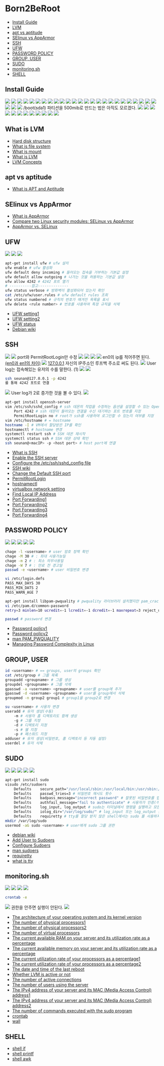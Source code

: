 # Born2BeRoot
- [Install Guide](#install-guide)
- [LVM](#what-is-lvm)
- [apt vs aptitude](#apt-vs-aptitude)
- [SElinux vs AppArmor](#selinux-vs-apparmor)
- [SSH](#ssh)
- [UFW](#ufw)
- [PASSWORD POLICY](#password-policy)
- [GROUP, USER](#group-user)
- [SUDO](#sudo)
- [monitoring.sh](#monitoringsh)
- [SHELL](#shell)

## Install Guide
![](img/1.png)
![](img/2.png)
![](img/3.png)
![](img/4.png)
![](img/5.png)
![](img/6.png)
![](img/7.png)
![](img/8.png)
![](img/9.png)
![](img/10.png)
![](img/11.png)
![](img/12.png)
![](img/13.png)
![](img/14.png)
![](img/15.png)
![](img/16.png)
![](img/17.png)
![](img/18.png)
![](img/19.png)
![](img/20.png)
![](img/21.png)
![](img/22.png)
![](img/23.png)
![](img/24.png)
![](img/25.png)
![](img/26.png)
![](img/27.png)
![](img/28.png)
/boot(sda1) 파티션을 500mib로 만드는 법은 아직도 모르겠다.
![](img/29.png)
![](img/30.png)
![](img/31.png)
![](img/32.png)
![](img/33.png)
![](img/34.png)
![](img/35.png)
![](img/36.png)
![](img/37.png)
![](img/38.png)
![](img/39.png)
![](img/40.png)

## What is LVM

- [Hard disk structure](https://mamu2830.blogspot.com/2019/10/blog-post_14.html)
- [What is file system](https://mamu2830.blogspot.com/2019/10/chs-lba.html)
- [What is mount](https://mamu2830.blogspot.com/2019/11/fdisk-df-etcfstab-blkid.html)
- [What is LVM](https://mamu2830.blogspot.com/2019/12/lvmpv-vg-lv-pe-lvm.html)
- [LVM Concepts](https://wiseworld.tistory.com/32)

## apt vs aptitude
- [What is APT and Aptitude](https://www.tecmint.com/difference-between-apt-and-aptitude/)

## SElinux vs AppArmor

- [What is AppArmor](https://ko.wikipedia.org/wiki/AppArmor)
- [Compare two Linux security modules: SELinux vs AppArmor](https://www.techtarget.com/searchdatacenter/tip/Compare-two-Linux-security-modules-SELinux-vs-AppArmor)
- [AppArmor vs. SELinux](https://phoenixnap.com/kb/apparmor-vs-selinux)

## UFW
![](img/46.png)
![](img/47.png)
![](img/48.png)
```bash
apt-get install ufw # ufw 설치
ufw enable # ufw 활성화
ufw default deny incoming # 들어오는 접속을 거부하는 기본값 설정
ufw default allow outgoing # 나가는 것을 허용하는 기본값 설정
ufw allow 4242 # 4242 포트 열기
# ----------참고--------------
ufw status verbose # 방화벽이 활성화되어 있는지 확인
cat /etc/ufw/user.rules # ufw default rules 조회
ufw status numbered # 규칙의 번호가 매겨진 목록을 표시
ufw delete <rule number> # 번호를 사용하여 특정 규칙을 삭제
```
- [UFW setting1](https://m.blog.naver.com/PostView.naver?isHttpsRedirect=true&blogId=jodi999&logNo=221409997866)
- [UFW setting2](https://lindarex.github.io/ubuntu/ubuntu-ufw-setting/)
- [UFW status](https://linuxhint.com/ufw_status/)
- [Debian wiki](https://wiki.debian.org/Uncomplicated%20Firewall%20%28ufw%29)

## SSH
![](img/49.png)
![](img/50.png)
port와 PermitRootLogin만 수정
![](img/51.png)
![](img/52.png)
![](img/53.png)
![](img/54.png)
en0의 ip를 적어주면 된다. [(en0과 en1의 차이)](https://stackoverflow.com/questions/29958143/what-are-en0-en1-p2p-and-so-on-that-are-displayed-after-executing-ifconfig)
![](img/55.png)
[127.0.0.1](https://en.wikipedia.org/wiki/Localhost) 자신의 IP주소인 루프백 주소로 써도 된다.
![](img/65.png)
User log는 접속해있는 유저의 수를 말한다. (1)
![](img/56.png)
![](img/63.png)
```bash
ssh seunan@127.0.0.1 -p 4242
를 통해 4242 포트로 연결
```
![](img/64.png)
User log가 2로 증가한 것을 볼 수 있다.
![](img/57.png)
```bash
apt-get install openssh-server
vim /etc/ssh/sshd_config # ssh 데몬의 작업을 수정하는 옵션을 설정할 수 있는 OpenSSH용 시스템 전체 구성 파일
	Port 4242 # ssh 데몬이 들어오는 연결을 수신 대기하는 포트 번호를 지정
	PermitRootLogin no # root가 ssh를 사용하여 로그인할 수 있는지 여부를 지정
vim /etc/hostname # = hostname
hostname -I # VM에서 할당받은 IP를 확인
hostnamectl # hostname 변경
systemctl restart ssh # SSH 데몬 재시작
systemctl status ssh # SSH 데몬 상태 확인
ssh seunan@<macIP> -p <host port> # host port에 연결
```
- [What is SSH](https://www.freecodecamp.org/news/ssh-meaning-in-linux/#:~:text=Secure%20Shell%20(SSH)%20is%20a,remote%20administration%20and%20file%20transfer.)
- [Enable the SSH server](https://m.blog.naver.com/PostView.naver?isHttpsRedirect=true&blogId=jodi999&logNo=221334854192)
- [Configure the /etc/ssh/sshd_config file](https://www.linuxtopia.org/online_books/linux_system_administration/securing_and_optimizing_linux/chap15sec122.html)
- [SSH wiki](https://zetawiki.com/wiki/%EB%A6%AC%EB%88%85%EC%8A%A4_sshd_%EC%9E%AC%EC%8B%9C%EC%9E%91)
- [Change the Default SSH port](https://www.ionos.com/help/server-cloud-infrastructure/getting-started/important-security-information-for-your-server/changing-the-default-ssh-port/)
- [PermitRootLogin](https://veneas.tistory.com/entry/Linux-SSH-root-%EC%A0%91%EC%86%8D-%ED%97%88%EC%9A%A9-%EC%84%A4%EC%A0%95-PermitRootLogin)
- [hostnamectl](https://zetawiki.com/wiki/%EB%A6%AC%EB%88%85%EC%8A%A4_%ED%98%B8%EC%8A%A4%ED%8A%B8%EB%AA%85_%EB%B3%80%EA%B2%BD_hostnamectl_set-hostname)
- [virtualbox network setting](https://www.nakivo.com/blog/virtualbox-network-setting-guide/)
- [Find Local IP Address](https://www.avg.com/en/signal/find-ip-address)
- [Port Forwarding1](https://nsrc.org/workshops/2014/sanog23-virtualization/raw-attachment/wiki/Agenda/ex-virtualbox-portforward-ssh.htm)
- [Port Forwarding2](https://www.activecountermeasures.com/port-forwarding-with-virtualbox/)
- [Port Forwarding3](https://www.nemonein.xyz/2020/01/3048/)
- [Port Forwarding4](https://m.blog.naver.com/yexx/221996230014)


## PASSWORD POLICY
![](img/58.png)
![](img/59.png)
![](img/60.png)
![](img/61.png)
![](img/62.png)
```bash
chage -l <username> # user 암호 정책 확인
chage -M 30 # : 최대 사용가능일
chage -m 2 # : 최소 의무사용일
chage -W 7 # : 만료 전 경고일
passwd -e <username> # user 비밀번호 변경

vi /etc/login.defs
PASS_MAX_DAYS 30
PASS_MIN_DATS 2
PASS_WARN_AGE 7

apt-get install libpam-pwquality # pwquality 라이브러리 설치했지만 pam_cracklib.so 설치 추천 !
vi /etc/pam.d/common-password
retry=3 minlen=10 ucredit=-1 lcredit=-1 dcredit=-1 maxrepeat=3 reject_username enforce_for_root difok=7 # root는 password에 대한 캐시를 저장하지 않기 때문에 difok 설정이 안먹음

passwd # password 변경
```
- [Password policy1](https://techpicnic.tistory.com/506)
- [Password policy2](https://www.haedongg.net/2020/08/28/linux-%ED%8C%A8%EC%8A%A4%EC%9B%8C%EB%93%9C-%EA%B4%80%EB%A0%A8-%EC%A0%95%EC%B1%85-%EC%84%A4%EC%A0%95/)
- [man PAM_PWQUALITY](https://manpages.debian.org/stretch/libpam-pwquality/pam_pwquality.8.en.html)
- [Managing Password Complexity in Linux](https://www.baeldung.com/linux/password-complexity)
## GROUP, USER
```bash
id <username> # == groups, user의 groups 확인
cat /etc/group # 그룹 목록
groupadd <groupname> # 그룹 생성
groupdel <groupname> # 그룹 삭제
gpasswd -a <username> <groupname> # user를 group에 추가
gpasswd -d <username> <groupname> # user를 group에서 삭제
groupmod -n group2 group1 # group1을 group2로 변경

su <username> # 사용자 변경
useradd # 유저 생성(수동)
	-m # 사용자 홈 디렉토리도 함께 생성
	-g # 그룹 지정
	-d # 디렉토리 지정
	-s # 쉘 지정
	-p # 패스워드 지정
adduser # 유저 생성(비밀번호, 홈 디렉토리 등 자동 설정)
userdel # 유저 삭제
```

## SUDO
![](img/41.png)
![](img/42.png)
![](img/43.png)
![](img/44.png)
![](img/45.png)
```bash
apt-get install sudo
visudo /etc/sudoers
	Defaults	secure_path="/usr/local/sbin:/usr/local/bin:/usr/sbin:/usr/bin:/sbin:/bin:/snap/bin" # sudo는 사용자의 PATH 환경 변수 대신 이 값을 사용
	Defaults	passwd_tries=3 # 비밀번호 재시도 횟수
	Defaults	badpass_message="incorrect password" # 잘못된 비밀번호를 입력할 경우 표시되는 메시지
	Defaults	authfail_message="fail to authenticate" # 사용자가 인증(이름 혹은 암호)에 실패한 후 표시되는 메시지
	Defaults	log_input, log_output # sudo는 터미널에서 명령을 실행하고 모든 사용자 입력과 화면으로 전송되는 모든 출력을 로그로 기록
	Defaults	iolog_dir="/var/log/sudo/" # log_input 또는 log_output 옵션이 활성화 되어있을 경우 입출력 로그 디렉터리의 경로 이름
	Defaults	requiretty # tty를 할당 받지 않은 shell에서는 sudo 를 사용하지 못하게 하는 옵션
mkdir /var/log/sudo
usermod -aG sudo <username> # user에게 sudo 그룹 권한
```
- [debian wiki](https://wiki.debian.org/sudo/)
- [Add User to Sudoers](https://www.cloudpanel.io/tutorial/how-to-add-user-to-sudoers-in-debian/)
- [Configure Sudoers](https://ko.linux-console.net/?p=1985#gsc.tab=0)
- [man sudoers](https://man.freebsd.org/cgi/man.cgi?query=sudoers&apropos=0&sektion=0&manpath=FreeBSD+13.0-RELEASE+and+Ports&arch=default&format=html)
- [requiretty](https://kldp.org/node/155210)
- [what is tty](https://jake-seo-dev.tistory.com/115)

## monitoring.sh
![](img/66.png)
![](img/67.png)
![](img/64.png)
![](img/65.png)
```bash
crontab -e
```
![](img/68.png)
권한을 안주면 실행이 안된다.
![](img/69.png)
- [The architecture of your operating system and its kernel version](https://www.cyberciti.biz/faq/find-print-linux-unix-kernel-version/)
- [The number of physical processors1](https://www.cyberciti.biz/faq/check-how-many-cpus-are-there-in-linux-system/)
- [The number of physical processors2](https://www.baeldung.com/linux/get-number-of-processors)
- [The number of virtual processors](https://webhostinggeeks.com/howto/how-to-display-the-number-of-processors-vcpu-on-linux-vps/)
- [The current available RAM on your server and its utilization rate as a percentage](https://www.2daygeek.com/linux-check-cpu-memory-swap-utilization-percentage/)
- [The current available memory on your server and its utilization rate as a percentage](https://stackoverflow.com/questions/10585978/how-to-get-the-percentage-of-memory-free-with-a-linux-command)
- [The current utilization rate of your processors as a percentage1](https://www.baeldung.com/linux/get-cpu-usage)
- [The current utilization rate of your processors as a percentage2](https://stackoverflow.com/questions/9229333/how-to-get-overall-cpu-usage-e-g-57-on-linux)
- [The date and time of the last reboot](https://www.cyberciti.biz/tips/linux-last-reboot-time-and-date-find-out.html)
- [Whether LVM is active or not](https://askubuntu.com/questions/202613/how-do-i-check-whether-i-am-using-lvm)
- [The number of active connections](https://serverfault.com/questions/421310/check-the-number-of-active-connections-on-port-80)
- [The number of users using the server](https://www.computerhope.com/issues/ch001649.htm)
- [The IPv4 address of your server and its MAC (Media Access Control) address1](https://www.howtouselinux.com/post/linux-command-get-mac-address-in-linux)
- [The IPv4 address of your server and its MAC (Media Access Control) address2](https://www.baeldung.com/linux/get-mac-address)
- [The number of commands executed with the sudo program](https://unix.stackexchange.com/questions/167935/details-about-sudo-commands-executed-by-all-user)
- [crontab](https://jdm.kr/blog/2)
- [wall](https://linuxize.com/post/wall-command-in-linux/)


## SHELL
- [shell if](https://serverfault.com/questions/50585/whats-the-best-way-to-check-if-a-volume-is-mounted-in-a-bash-script)
- [shell printf](https://phoenixnap.com/kb/bash-printf)
- [shell awk](https://recipes4dev.tistory.com/171#recentEntries)
